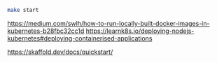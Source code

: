 ```bash
make start
```

https://medium.com/swlh/how-to-run-locally-built-docker-images-in-kubernetes-b28fbc32cc1d
https://learnk8s.io/deploying-nodejs-kubernetes#deploying-containerised-applications

https://skaffold.dev/docs/quickstart/
